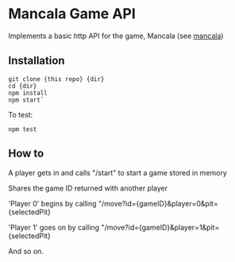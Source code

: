 # Mancala Game API

Implements a basic http API for the game, Mancala (see [mancala](https://en.wikipedia.org/wiki/Mancala))

## Installation
    git clone {this repo} {dir}
    cd {dir}
    npm install
    npm start`

To test:

    npm test

## How to
A player gets in and calls "/start" to start a game stored in memory

Shares the game ID returned with another player

'Player 0' begins by calling "/move?id={gameID}&player=0&pit={selectedPit}

'Player 1' goes on by calling "/move?id={gameID}&player=1&pit={selectedPit}

And so on.
